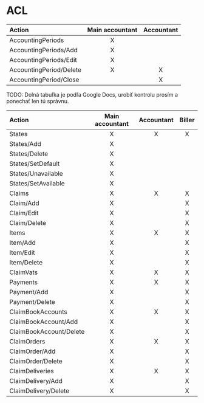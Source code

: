 # ACL

| Action                  | Main accountant | Accountant |
| :---------------------- | :-------------: | :--------: |
| AccountingPeriods       |        X        |            |
| AccountingPeriods/Add   |        X        |            |
| AccountingPeriods/Edit  |        X        |            |
| AccountingPeriod/Delete |        X        |     X      |
| AccountingPeriod/Close  |                 |     X      |

TODO: Dolná tabuľka je podľa Google Docs, urobiť kontrolu prosím a ponechať len tú správnu.

| Action                  | Main accountant | Accountant | Biller |
| :---------------------- | :-------------: | :--------: | :----: |
| States                  |        X        |     X      |   X    |
| States/Add              |        X        |            |        |
| States/Delete           |        X        |            |        |
| States/SetDefault       |        X        |            |        |
| States/Unavailable      |        X        |            |        |
| States/SetAvailable     |        X        |            |        |
| Claims                  |        X        |     X      |   X    |
| Claim/Add               |        X        |            |   X    |
| Claim/Edit              |        X        |            |   X    |
| Claim/Delete            |        X        |            |   X    |
| Items                   |        X        |     X      |   X    |
| Item/Add                |        X        |            |   X    |
| Item/Edit               |        X        |            |   X    |
| Item/Delete             |        X        |            |   X    |
| ClaimVats               |        X        |     X      |   X    |
| Payments                |        X        |     X      |   X    |
| Payment/Add             |        X        |            |   X    |
| Payment/Delete          |        X        |            |   X    |
| ClaimBookAccounts       |        X        |     X      |   X    |
| ClaimBookAccount/Add    |        X        |            |   X    |
| ClaimBookAccount/Delete |        X        |            |   X    |
| ClaimOrders             |        X        |     X      |   X    |
| ClaimOrder/Add          |        X        |            |   X    |
| ClaimOrder/Delete       |        X        |            |   X    |
| ClaimDeliveries         |        X        |     X      |   X    |
| ClaimDelivery/Add       |        X        |            |   X    |
| ClaimDelivery/Delete    |        X        |            |   X    |